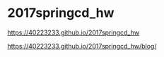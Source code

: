 # 2017springcd_hw

https://40223233.github.io/2017springcd_hw


https://40223233.github.io/2017springcd_hw/blog/ 

